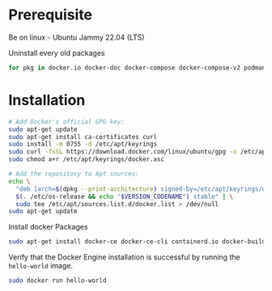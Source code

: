 # Prerequisite
Be on linux - Ubuntu Jammy 22.04 (LTS)

Uninstall every old packages 
``` bash
for pkg in docker.io docker-doc docker-compose docker-compose-v2 podman-docker containerd runc; do sudo apt-get remove $pkg; done
```

# Installation
``` bash
# Add Docker's official GPG key:
sudo apt-get update
sudo apt-get install ca-certificates curl
sudo install -m 0755 -d /etc/apt/keyrings
sudo curl -fsSL https://download.docker.com/linux/ubuntu/gpg -o /etc/apt/keyrings/docker.asc
sudo chmod a+r /etc/apt/keyrings/docker.asc

# Add the repository to Apt sources:
echo \
  "deb [arch=$(dpkg --print-architecture) signed-by=/etc/apt/keyrings/docker.asc] https://download.docker.com/linux/ubuntu \
  $(. /etc/os-release && echo "$VERSION_CODENAME") stable" | \
  sudo tee /etc/apt/sources.list.d/docker.list > /dev/null
sudo apt-get update
```

Install docker Packages
``` bash
sudo apt-get install docker-ce docker-ce-cli containerd.io docker-buildx-plugin docker-compose-plugin
```

Verify that the Docker Engine installation is successful by running the `hello-world` image.
``` bash
sudo docker run hello-world
```

